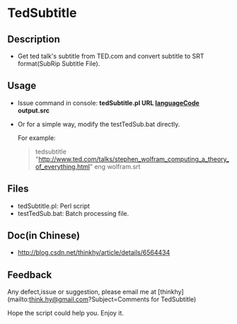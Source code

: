 TedSubtitle
====================

Description
--------------
  * Get ted talk's subtitle from TED.com and convert subtitle to SRT format(SubRip Subtitle File). 

Usage
--------
 * Issue command in console: **tedSubtitle.pl URL [languageCode](https://github.com/thinkhy/TedSubtitle/wiki/Language-Code) output.src** 
 * Or for a simple way, modify the testTedSub.bat directly.

   For example:

    >  tedsubtitle "http://www.ted.com/talks/stephen_wolfram_computing_a_theory_of_everything.html"  eng wolfram.srt 

Files
--------
  * tedSubtitle.pl:   Perl script   
  * testTedSub.bat:   Batch processing file.

Doc(in Chinese)
-----------------
  * http://blog.csdn.net/thinkhy/article/details/6564434   


Feedback
-------------

Any defect,issue or suggestion, please email me at [thinkhy](mailto:think.hy@gmail.com?Subject=Comments for TedSubtitle)





Hope the script could help you. Enjoy it.
